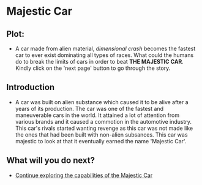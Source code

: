 # Majestic Car


## Plot:
- A car made from alien material, *dimensional crash* becomes the fastest car to ever exist dominating all types of races. What could the humans do to break the limits of cars in order to beat **THE MAJESTIC CAR**. Kindly click on the 'next page' button to go through the story.

## Introduction
- A car was built on alien substance which caused it to be alive after a years of its production. The car was one of the fastest and maneuverable cars in the world. It attained a lot of attention from various brands and it caused a commotion in the automotive industry. This car's rivals started wanting revenge as this car was not made like the ones that had been built with non-alien subsances. This car was majestic to look at that it eventually earned the name 'Majestic Car'. 


## What will you do next?
- [Continue exploring the capabilities of the Majestic Car](next_page.md)